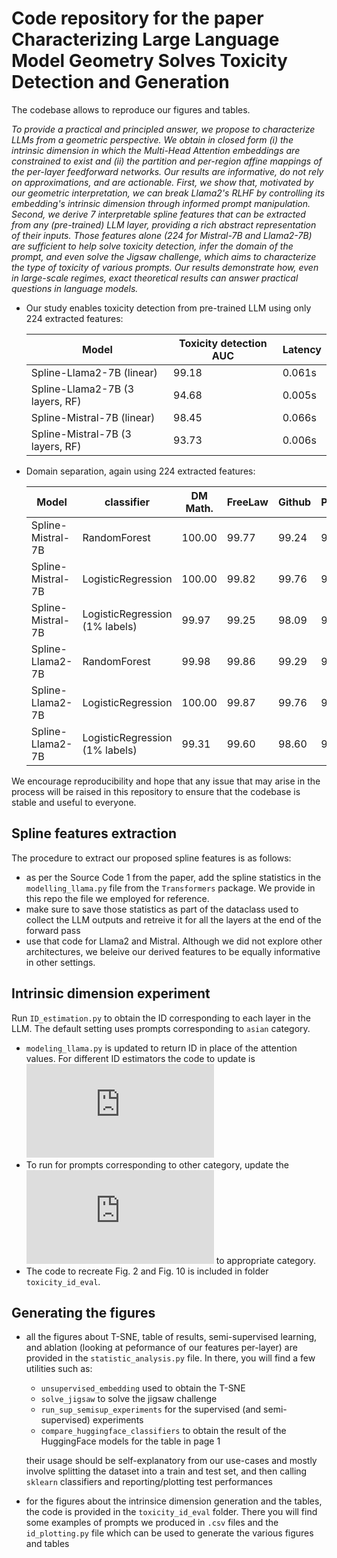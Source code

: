 # Code repository for the paper **Characterizing Large Language Model Geometry Solves Toxicity Detection and Generation**

The codebase allows to reproduce our figures and tables. 


*To provide a practical and principled answer, we propose to characterize LLMs from a geometric perspective. We obtain in closed form (i) the intrinsic dimension in which the Multi-Head Attention embeddings are constrained to exist and (ii) the partition and per-region affine mappings of the per-layer feedforward networks. Our results are informative, do not rely on approximations, and are actionable. First, we show that, motivated by our geometric interpretation, we can break Llama$2$'s RLHF by controlling its embedding's intrinsic dimension through informed prompt manipulation. Second, we derive $7$ interpretable spline features that can be extracted from any (pre-trained) LLM layer, providing a rich abstract representation of their inputs. Those features alone ($224$ for Mistral-7B and Llama$2$-7B) are sufficient to help solve toxicity detection, infer the domain of the prompt, and even solve the Jigsaw challenge, which aims to characterize the type of toxicity of various prompts. Our results demonstrate how, even in large-scale regimes, exact theoretical results can answer practical questions in language models.*


- Our study enables toxicity detection from pre-trained LLM using only 224 extracted features:

    | Model | Toxicity detection AUC | Latency |
    | ----- | ------- | ---------------------- |
    |Spline-Llama2-7B (linear) | 99.18 | 0.061s|
    |Spline-Llama2-7B (3 layers, RF) | 94.68 | 0.005s|
    |Spline-Mistral-7B (linear) | 98.45 | 0.066s |
    |Spline-Mistral-7B (3 layers, RF) |  93.73 | 0.006s|
- Domain separation, again using 224 extracted features:

    | Model |classifier| DM Math. | FreeLaw | Github | PubMed | USPTO | dollyQA | jigsaw(clean) |
    | --   | ---| ---       | ---     | ---   | ---    | ---   | --- | --- |
    |Spline-Mistral-7B|RandomForest | 100.00 | 99.77 | 99.24 | 99.37 | 98.25 | 97.73 | 94.62 |
    | Spline-Mistral-7B|LogisticRegression | 100.00 | 99.82 | 99.76 | 99.86 | 99.79 | 99.14 | 98.68 |
    |Spline-Mistral-7B|LogisticRegression (1\% labels) | 99.97 | 99.25 | 98.09 | 97.47 | 94.83 | 94.45 | 89.87 |
    |Spline-Llama2-7B| RandomForest | 99.98 | 99.86 | 99.29 | 99.73 | 98.89 | 98.88 | 97.63 |
    |Spline-Llama2-7B|LogisticRegression | 100.00 | 99.87 | 99.76 | 99.92 | 99.92 | 99.63 | 99.33 |
    |Spline-Llama2-7B|LogisticRegression (1\% labels) | 99.31 | 99.60 | 98.60 | 99.32 | 98.21 | 98.18 | 96.11 |

We encourage reproducibility and hope that any issue that may arise in the process will be raised in this repository to ensure that the codebase is stable and useful to everyone.

## Spline features extraction

The procedure to extract our proposed spline features is as follows:
- as per the Source Code 1 from the paper, add the spline statistics in the `modelling_llama.py` file from the `Transformers` package. We provide in this repo the file we employed for reference.
- make sure to save those statistics as part of the dataclass used to collect the LLM outputs and retreive it for all the layers at the end of the forward pass
- use that code for Llama2 and Mistral. Although we did not explore other architectures, we beleive our derived features to be equally informative in other settings.


## Intrinsic dimension experiment

Run `ID_estimation.py` to obtain the ID corresponding to each layer in the LLM. The default setting uses prompts corresponding to `asian` category. 
- `modeling_llama.py` is updated to return ID in place of the attention values. For different ID estimators the code to update is ![here](https://github.com/RandallBalestriero/SplineLLM/blob/8c8fa8513ac7f38636b607a4cfa5ec3f163fd394/modeling_llama.py#L530C13-L533C21)  
- To run for prompts corresponding to other category, update the ![code](https://github.com/RandallBalestriero/SplineLLM/blob/6c3df4a73bc7e67757ddfcbc49a48c7b71b7d94c/ID_estimation.py#L12) to appropriate category.
- The code to recreate Fig. 2 and Fig. 10 is included in folder `toxicity_id_eval`.



## Generating the figures

- all the figures about T-SNE, table of results, semi-supervised learning, and ablation (looking at peformance of our features per-layer) are provided in the `statistic_analysis.py` file. In there, you will find a few utilities such as:
  -  `unsupervised_embedding` used to obtain the T-SNE
  - `solve_jigsaw` to solve the jigsaw challenge
  - `run_sup_semisup_experiments` for the supervised (and semi-supervised) experiments
  - `compare_huggingface_classifiers` to obtain the result of the HuggingFace models for the table in page 1
  
  their usage should be self-explanatory from our use-cases and mostly involve splitting the dataset into a train and test set, and then calling `sklearn` classifiers and reporting/plotting test performances

- for the figures about the intrinsice dimension generation and the tables, the code is provided in the `toxicity_id_eval` folder. There you will find some examples of prompts we produced in `.csv` files and the `id_plotting.py` file which can be used to generate the various figures and tables
